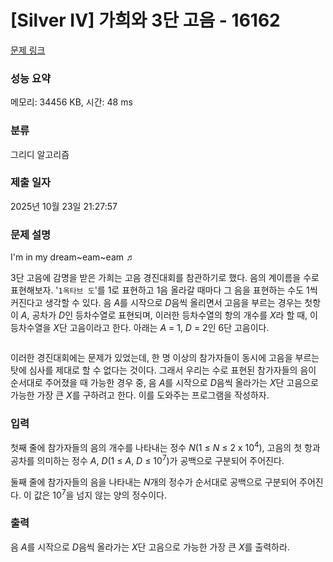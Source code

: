 # [Silver IV] 가희와 3단 고음 - 16162 

[문제 링크](https://www.acmicpc.net/problem/16162) 

### 성능 요약

메모리: 34456 KB, 시간: 48 ms

### 분류

그리디 알고리즘

### 제출 일자

2025년 10월 23일 21:27:57

### 문제 설명

<p>I'm in my dream~eam~eam ♬</p>

<p><meta charset="utf-8"></p>

<p dir="ltr">3단 고음에 감명을 받은 가희는 고음 경진대회를 참관하기로 했다. 음의 계이름을 수로 표현해보자. '<code>1옥타브 도</code>'를 1로 표현하고 1음 올라갈 때마다 그 음을 표현하는 수도 1씩 커진다고 생각할 수 있다. 음 <em>A</em>를 시작으로 <em>D</em>음씩 올리면서 고음을 부르는 경우는 첫항이 <em>A</em>, 공차가 <em>D</em>인 등차수열로 표현되며, 이러한 등차수열의 항의 개수를 <em>X</em>라 할 때, 이 등차수열을 <em>X</em>단 고음이라고 한다. 아래는 <em>A</em> = 1, <em>D</em> = 2인 6단 고음이다.</p>

<p dir="ltr" style="text-align: center;"><img alt="" src="https://upload.acmicpc.net/062d4f02-7bee-4b8b-930c-da6b711c4add/-/preview/"></p>

<p dir="ltr">이러한 경진대회에는 문제가 있었는데, 한 명 이상의 참가자들이 동시에 고음을 부르는 탓에 심사를 제대로 할 수 없다는 것이다. 그래서 우리는 수로 표현된 참가자들의 음이 순서대로 주어졌을 때 가능한 경우 중, 음 <em>A</em>를 시작으로 <em>D</em>음씩 올라가는 <em>X</em>단 고음으로 가능한 가장 큰 <em>X</em>를 구하려고 한다. 이를 도와주는 프로그램을 작성하자.</p>

### 입력 

 <p>첫째 줄에 참가자들의 음의 개수를 나타내는 정수 <em>N</em>(1 ≤ <em>N</em> ≤ 2 x 10<sup>4</sup>), 고음의 첫 항과 공차를 의미하는 정수 <em>A</em>, <em>D</em>(1 ≤ <em>A</em>, <em>D</em> ≤ 10<sup>7</sup>)가 공백으로 구분되어 주어진다.</p>

<p>둘째 줄에 참가자들의 음을 나타내는 <em>N</em>개의 정수가 순서대로 공백으로 구분되어 주어진다. 이 값은 10<sup>7</sup>을 넘지 않는 양의 정수이다.</p>

### 출력 

 <p>음 <em>A</em>를 시작으로 <em>D</em>음씩 올라가는 <em>X</em>단 고음으로 가능한 가장 큰 <em>X</em>를 출력하라.</p>

